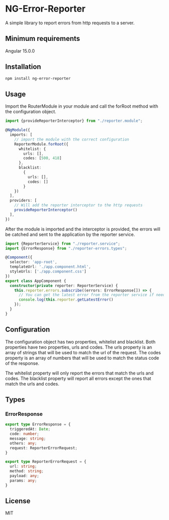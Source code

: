 # NG-Error-Reporter

A simple library to report errors from http requests to a server.

## Minimum requirements

Angular 15.0.0

## Installation

```bash
npm install ng-error-reporter
```

## Usage

Import the RouterModule in your module and call the forRoot method with the configuration object.

```typescript
import {provideReporterInterceptor} from "./reporter.module";

@NgModule({
  imports: [
    // import the module with the correct configuration
    ReporterModule.forRoot({
      whitelist: {
        urls: [],
        codes: [500, 418]
      },
      blacklist:
        {
          urls: [],
          codes: []
        }
    })
  ],
  providers: [
    // Will add the reporter interceptor to the http requests
    provideReporterInterceptor()
  ],
})
```

After the module is imported and the interceptor is provided, the errors will be catched and sent to the application by the reporter service.

```typescript
import {ReporterService} from "./reporter.service";
import {ErrorResponse} from "./reporter-errors.types";

@Component({
  selector: 'app-root',
  templateUrl: './app.component.html',
  styleUrls: ['./app.component.css']
})
export class AppComponent {
  constructor(private reporter: ReporterService) {
    this.reporter.errors.subscribe((errors: ErrorResponse[]) => {
      // You can get the latest error from the reporter service if needed
      console.log(this.reporter.getLatestError()
    });
  }
}
```


## Configuration

The configuration object has two properties, whitelist and blacklist. Both properties have two properties, urls and codes. The urls property is an array of strings that will be used to match the url of the request. The codes property is an array of numbers that will be used to match the status code of the response.

The whitelist property will only report the errors that match the urls and codes. The blacklist property will report all errors except the ones that match the urls and codes.


## Types

### ErrorResponse

```typescript
export type ErrorResponse = {
  triggeredAt: Date;
  code: number;
  message: string;
  others: any;
  request: ReporterErrorRequest;
}

export type ReporterErrorRequest = {
  url: string;
  method: string;
  payload: any;
  params: any;
}
```


## License

MIT
